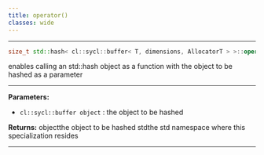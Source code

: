 ```yaml
---
title: operator()
classes: wide
---
```



---

```cpp
size_t std::hash< cl::sycl::buffer< T, dimensions, AllocatorT > >::operator()(const cl::sycl::buffer< T, dimensions, AllocatorT > &object) const
```


enables calling an std::hash object as a function with the object to be hashed as a parameter 


---
**Parameters:**

 - `cl::sycl::buffer object`
: the object to be hashed 

**Returns:** objectthe object to be hashed stdthe std namespace where this specialization resides 

---
